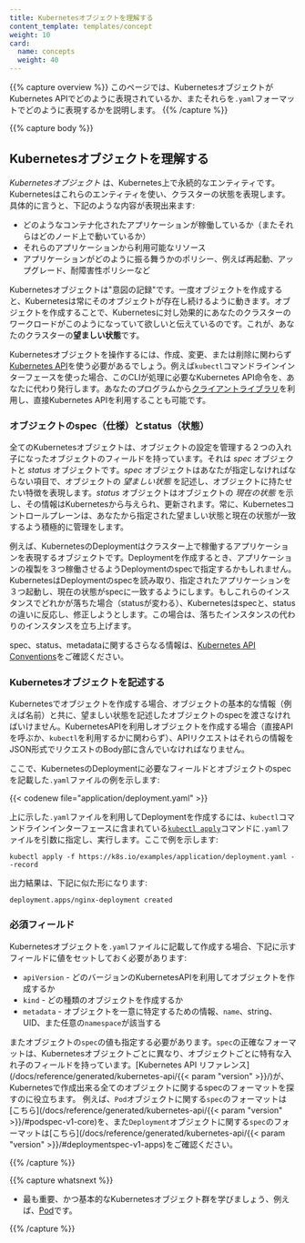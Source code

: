 ```yaml
---
title: Kubernetesオブジェクトを理解する
content_template: templates/concept
weight: 10
card:
  name: concepts
  weight: 40
---
```


{{% capture overview %}}
このページでは、KubernetesオブジェクトがKubernetes APIでどのように表現されているか、またそれらを`.yaml`フォーマットでどのように表現するかを説明します。
{{% /capture %}}

{{% capture body %}}
## Kubernetesオブジェクトを理解する

*Kubernetesオブジェクト* は、Kubernetes上で永続的なエンティティです。Kubernetesはこれらのエンティティを使い、クラスターの状態を表現します。具体的に言うと、下記のような内容が表現出来ます:

* どのようなコンテナ化されたアプリケーションが稼働しているか（またそれらはどのノード上で動いているか）
* それらのアプリケーションから利用可能なリソース
* アプリケーションがどのように振る舞うかのポリシー、例えば再起動、アップグレード、耐障害性ポリシーなど

Kubernetesオブジェクトは"意図の記録"です。一度オブジェクトを作成すると、Kubernetesは常にそのオブジェクトが存在し続けるように動きます。オブジェクトを作成することで、Kubernetesに対し効果的にあなたのクラスターのワークロードがこのようになっていて欲しいと伝えているのです。これが、あなたのクラスターの**望ましい状態**です。

Kubernetesオブジェクトを操作するには、作成、変更、または削除に関わらず[Kubernetes API](/docs/concepts/overview/kubernetes-api/)を使う必要があるでしょう。例えば`kubectl`コマンドラインインターフェースを使った場合、このCLIが処理に必要なKubernetes API命令を、あなたに代わり発行します。あなたのプログラムから[クライアントライブラリ](/docs/reference/using-api/client-libraries/)を利用し、直接Kubernetes APIを利用することも可能です。

### オブジェクトのspec（仕様）とstatus（状態）

全てのKubernetesオブジェクトは、オブジェクトの設定を管理する２つの入れ子になったオブジェクトのフィールドを持っています。それは *spec* オブジェクトと *status* オブジェクトです。*spec* オブジェクトはあなたが指定しなければならない項目で、オブジェクトの *望ましい状態* を記述し、オブジェクトに持たせたい特徴を表現します。*status* オブジェクトはオブジェクトの *現在の状態* を示し、その情報はKubernetesから与えられ、更新されます。常に、Kubernetesコントロールプレーンは、あなたから指定された望ましい状態と現在の状態が一致するよう積極的に管理をします。

例えば、KubernetesのDeploymentはクラスター上で稼働するアプリケーションを表現するオブジェクトです。Deploymentを作成するとき、アプリケーションの複製を３つ稼働させるようDeploymentのspecで指定するかもしれません。KubernetesはDeploymentのspecを読み取り、指定されたアプリケーションを３つ起動し、現在の状態がspecに一致するようにします。もしこれらのインスタンスでどれかが落ちた場合（statusが変わる）、Kubernetesはspecと、statusの違いに反応し、修正しようとします。この場合は、落ちたインスタンスの代わりのインスタンスを立ち上げます。

spec、status、metadataに関するさらなる情報は、[Kubernetes API Conventions](https://git.k8s.io/community/contributors/devel/sig-architecture/api-conventions.md)をご確認ください。

### Kubernetesオブジェクトを記述する

Kubernetesでオブジェクトを作成する場合、オブジェクトの基本的な情報（例えば名前）と共に、望ましい状態を記述したオブジェクトのspecを渡さなければいけません。KubernetesAPIを利用しオブジェクトを作成する場合（直接APIを呼ぶか、`kubectl`を利用するかに関わらず）、APIリクエストはそれらの情報をJSON形式でリクエストのBody部に含んでいなければなりません。

ここで、KubernetesのDeploymentに必要なフィールドとオブジェクトのspecを記載した`.yaml`ファイルの例を示します:

{{< codenew file="application/deployment.yaml" >}}

上に示した`.yaml`ファイルを利用してDeploymentを作成するには、`kubectl`コマンドラインインターフェースに含まれている[`kubectl apply`](/docs/reference/generated/kubectl/kubectl-commands#apply)コマンドに`.yaml`ファイルを引数に指定し、実行します。ここで例を示します:

```shell
kubectl apply -f https://k8s.io/examples/application/deployment.yaml --record
```

出力結果は、下記に似た形になります:

```shell
deployment.apps/nginx-deployment created
```

### 必須フィールド

Kubernetesオブジェクトを`.yaml`ファイルに記載して作成する場合、下記に示すフィールドに値をセットしておく必要があります:

* `apiVersion` - どのバージョンのKubernetesAPIを利用してオブジェクトを作成するか
* `kind` - どの種類のオブジェクトを作成するか
* `metadata` - オブジェクトを一意に特定するための情報、`name`、string、UID、また任意の`namespace`が該当する

またオブジェクトの`spec`の値も指定する必要があります。`spec`の正確なフォーマットは、Kubernetesオブジェクトごとに異なり、オブジェクトごとに特有な入れ子のフィールドを持っています。[Kubernetes API リファレンス](/docs/reference/generated/kubernetes-api/{{< param "version" >}}/)が、Kubernetesで作成出来る全てのオブジェクトに関するspecのフォーマットを探すのに役立ちます。
例えば、`Pod`オブジェクトに関する`spec`のフォーマットは[こちら](/docs/reference/generated/kubernetes-api/{{< param "version" >}}/#podspec-v1-core)を、また`Deployment`オブジェクトに関する`spec`のフォーマットは[こちら](/docs/reference/generated/kubernetes-api/{{< param "version" >}}/#deploymentspec-v1-apps)をご確認ください。

{{% /capture %}}

{{% capture whatsnext %}}

* 最も重要、かつ基本的なKubernetesオブジェクト群を学びましょう、例えば、[Pod](/ja/docs/concepts/workloads/pods/pod-overview/)です。

{{% /capture %}}

